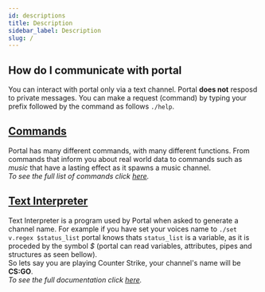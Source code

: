 ```yaml
---
id: descriptions
title: Description
sidebar_label: Description
slug: /
---
```


## How do I communicate with portal

You can interact with portal only via a text channel.
Portal **does not** resposd to private messages. You
can make a request (command) by typing your prefix followed
by the command as follows `./help`.

## [Commands](commands/description)

Portal has many different commands, with many different functions.
From commands that inform you about real world data to commands
such as *music* that have a lasting effect as it spawns a music
channel.<br />
*To see the full list of commands click [here](commands/description).*

## [Text Interpreter](interpreter/description)

Text Interpreter is a program used by Portal when asked to generate
a channel name. For example if you have set your voices name to
`./set v.regex $status_list` portal knows thats `status_list` is a 
variable, as it is proceded by the symbol _$_  (portal can read variables,
attributes, pipes and structures as seen bellow).<br />
So lets say you are playing Counter Strike, your channel's name will be
__CS:GO__.<br />
*To see the full documentation click [here](interpreter/description).*

<!-- ---

## Admonitions

:::note

This is a note

:::

:::tip

This is a tip

:::

:::important

This is important

:::

:::caution

This is a caution

:::

:::warning

This is a warning

::: -->
